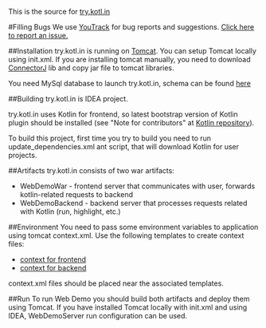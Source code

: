 This is the source for [try.kotl.in]( http://try.kotlinlang.org/)

#Filling Bugs
We use [YouTrack](http://youtrack.jetbrains.com/issues/KT#) for bug reports and suggestions. 
[Click here to report an issue.](https://youtrack.jetbrains.com/newIssue?project=KT&clearDraft=true&c=Subsystems+Web+Site&c=subtask+of+KT-2555)

##Installation
try.kotl.in is running on [Tomcat](https://tomcat.apache.org/). You can setup Tomcat locally using init.xml.
If you are installing tomcat manually, you need to download [ConnectorJ](http://dev.mysql.com/downloads/connector/j/) lib 
and copy jar file to tomcat libraries.

You need MySql database to launch try.kotl.in, schema can be found [here](https://github.com/JetBrains/kotlin-web-demo/blob/new-design-beta/kotlin.web.demo.server/resources/db_schema.sql)

##Building
try.kotl.in is IDEA project. 

try.kotl.in uses Kotlin for frontend, so latest bootstrap version of Kotlin plugin
 should be installed (see "Note for contributors" at [Kotlin repository](https://github.com/JetBrains/Kotlin#pre-built-plugin)).
 
To build this project, first time you try to build you need to run update_dependencies.xml ant script,
that will download Kotlin for user projects.

##Artifacts
try.kotl.in consists of two war artifacts:

 - WebDemoWar - frontend server that communicates with user, forwards kotlin-related requests to backend
 - WebDemoBackend - backend server that processes requests related with Kotlin (run, highlight, etc.)

##Environment
You need to pass some environment variables to application using tomcat context.xml. Use the following templates to 
create context files: 

 - [context for frontend](https://github.com/JetBrains/kotlin-web-demo/blob/new-design-beta/kotlin.web.demo.server/web/META-INF/context.template.xml)
 - [context for backend](https://github.com/JetBrains/kotlin-web-demo/blob/new-design-beta/kotlin.web.demo.backend/web/META-INF/context.template.xml)

context.xml files should be placed near the associated templates.


##Run
To run Web Demo you should build both artifacts and deploy them using Tomcat.
If you have installed Tomcat locally with init.xml and using IDEA, WebDemoServer run configuration can be used.

